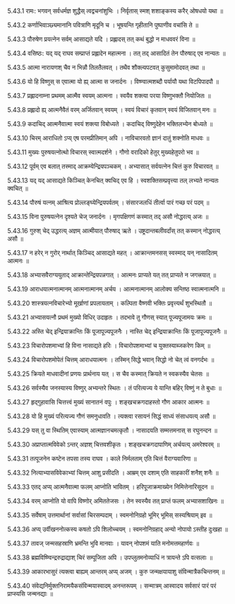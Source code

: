 5.43.1
रामः:
भगवन् सर्वधर्मज्ञ शुद्धैस् त्वद्वचनांशुभिः ।
निर्वृतास् स्मश् शशाङ्कस्य करैर् ओषधयो यथा ॥


5.43.2
कर्णाभिवाञ्छ्यमानानि पवित्राणि मृदूनि च ।
भूषयन्ति गृहीतानि पुष्पाणीव वचांसि ते ॥


5.43.3
पौरुषेण प्रयत्नेन सर्वम् आसाद्यते यदि ।
प्रह्लादस् तत् कथं बुद्धो न माधववरं विना ॥


5.43.4
वसिष्ठः:
यद् यद् राघव सम्प्राप्तं प्रह्लादेन महात्मना ।
तत् तद् आसादितं तेन पौरुषाद् एव नान्यतः ॥


5.43.5
आत्मा नारायणश् चैव न भिन्नौ तिलतैलवत् ।
तथैव शौक्ल्यपटवत् कुसुमामोदवत् तथा ॥


5.43.6
यो हि विष्णुस् स एवात्मा यो ह्य् आत्मा स जनार्दनः ।
विष्ण्वात्मशब्दौ पर्यायौ यथा विटपिपादपौ ॥


5.43.7
प्रह्लादनाम्ना प्रथमम् आत्मैव स्वयम् आत्मना ।
स्वयैव शक्त्या परया विष्णुभक्तौ नियोजितः ॥


5.43.8
प्रह्लादो ह्य् आत्मनैवैतं वरम् अर्जितवान् स्वयम् ।
स्वयं विचारं कृतवान् स्वयं विजितवान् मनः ॥


5.43.9
कदाचिद् आत्मनैवात्मा स्वयं शक्त्या विबोध्यते ।
कदाचिद् विष्णुदेहेन भक्तिलभ्येन बोध्यते ॥


5.43.10
चिरम् आराधितो ऽप्य् एष परमप्रीतिमान् अपि ।
नाविचारवतो ज्ञानं दातुं शक्नोति माधवः ॥


5.43.11
मुख्यः पुरुषयत्नोत्थो विचारस् स्वात्मदर्शने ।
गौणो वरादिको हेतुर् मुख्यहेतुपरो भव ॥


5.43.12
पूर्वम् एव बलात् तस्माद् आक्रम्येन्द्रियपञ्चकम् ।
अभ्यासात् सर्वयत्नेन चित्तं कुरु विचारवत् ॥


5.43.13
यद् यद् आसाद्यते किञ्चित् केनचित् क्वचिद् एव हि ।
स्वशक्तिसम्प्रवृत्त्या तल् लभ्यते नान्यतः क्वचित् ॥


5.43.14
पौरुषं यत्नम् आश्रित्य प्रोल्लङ्घ्येन्द्रियपर्वतम् ।
संसारजलधिं तीर्त्वा पारं गच्छ परं पदम् ॥


5.43.15
विना पुरुषयत्नेन दृश्यते चेज् जनार्दनः ।
मृगपक्षिगणं कस्मात् तद् असौ नोद्धरत्य् अजः ॥


5.43.16
गुरुश् चेद् उद्धरत्य् अज्ञम् आत्मीयात् पौरुषाद् ऋते ।
उष्ट्रदान्तबलीवर्दांस् तत् कस्मान् नोद्धरत्य् असौ ॥


5.43.17
न हरेर् न गुरोर् नार्थात् किञ्चिद् आसाद्यते महत् ।
आक्रान्तमनसस् स्वस्माद् यन् नासादितम् आत्मनः ॥


5.43.18
अभ्यासवैराग्ययुताद् आक्रान्तेन्द्रियपन्नगात् ।
आत्मनः प्राप्यते यत् तत् प्राप्यते न जगत्त्रयात् ॥


5.43.19
आराधयात्मनात्मानम् आत्मनात्मानम् अर्चय ।
आत्मनात्मानम् आलोक्य सन्तिष्ठ स्वात्मनात्मनि ॥


5.43.20
शास्त्रयत्नविचारेभ्यो मूर्खाणां प्रपलायताम् ।
कल्पिता वैष्णवी भक्तिः प्रवृत्त्यर्थं शुभस्थितौ ॥


5.43.21
अभ्यासयत्नौ प्रथमं मुख्यो विधिर् उदाहृतः ।
तदभावे तु गौणस् स्यात् पूज्यपूजामयः क्रमः ॥


5.43.22
अस्ति चेद् इन्द्रियाक्रान्तिः किं पूजापूज्यपूजनैः ।
नास्ति चेद् इन्द्रियाक्रान्तिः किं पूजापूज्यपूजनैः ॥


5.43.23
विचारोपशमाभ्यां हि विना नासाद्यते हरिः ।
विचारोपशमाभ्यां च युक्तस्याब्जकरेण किम् ॥


5.43.24
विचारोपशमोपेतं चित्तम् आराधयात्मनः ।
तस्मिन् सिद्धे भवान् सिद्धो नो चेत् त्वं वनगर्दभः ॥


5.43.25
क्रियते माधवादीनां प्रणयः प्रार्थनाय यत् ।
स चैव कस्मात् क्रियते न स्वकस्यैव चेतसः ॥


5.43.26
सर्वस्यैव जनस्यास्य विष्णुर् अभ्यन्तरे स्थितः ।
तं परित्यज्य ये यान्ति बहिर् विष्णुं न ते बुधाः ॥


5.43.27
हृद्गुहावासि चित्तत्त्वं मुख्यं सानातनं वपुः ।
शङ्खचक्रगदाहस्तो गौण आकार आत्मनः ॥


5.43.28
यो हि मुख्यं परित्यज्य गौणं समनुधावति ।
त्यक्त्वा रसायनं सिद्धं साध्यं संसाधयत्य् असौ ॥


5.43.29
यस् तु वा स्थितिम् एवास्याम् आत्मज्ञानचमत्कृतौ ।
नासादयति सम्मत्तमनास् स रघुनन्दन ॥


5.43.30
अप्राप्तात्मविवेको ऽन्तर् अज्ञश् चित्तवशीकृतः ।
शङ्खचक्रगदापाणिम् अर्चयत्य् अमरेश्वरम् ॥


5.43.31
तत्पूजनेन कष्टेन तपसा तस्य राघव ।
काले निर्मलताम् एति चित्तं वैराग्यवारिणा ॥


5.43.32
नित्याभ्यासविवेकाभ्यां चित्तम् आशु प्रसीदति ।
आम्रम् एव दशाम् एति साहकारीं शनैश् शनैः ॥


5.43.33
एतद् अप्य् आत्मनैवात्मा फलम् आप्नोति भावितम् ।
हरिपूजाक्रमाख्येन निमित्तेनारिसूदन ॥


5.43.34
वरम् आप्नोति यो वापि विष्णोर् अमिततेजसः ।
तेन स्वस्यैव तत् प्राप्तं फलम् अभ्यासशाखिनः ॥


5.43.35
सर्वेषाम् उत्तमार्थानां सर्वासां चिरसम्पदाम् ।
स्वमनोनिग्रहो भूमिर् भूमिस् सस्यश्रियाम् इव ॥


5.43.36
अप्य् उर्वीखननोत्कस्य कषतो ऽपि शिलोच्चयम् ।
स्वमनोनिग्रहाद् अन्यो नोपायो ऽस्तीह दुःखहा ॥


5.43.37
तावज् जन्मसहस्राणि भ्रमन्ति भुवि मानवाः ।
यावन् नोपशमं याति मनोमत्तमहार्णवः ॥


5.43.38
ब्रह्मविष्ण्विन्द्ररुद्राद्याश् चिरं सम्पूजिता अपि ।
उपप्लुतमनोव्याधिं न त्रायन्ते ऽपि वत्सलाः ॥


5.43.39
आकारभासुरं त्यक्त्वा बाह्यम् आन्तरम् अप्य् अजम् ।
कुरु जन्मक्षयायाशु संविन्मात्रैकचिन्तनम् ॥


5.43.40
संवेद्यनिर्मुक्तनिरामयैकसंविन्मयास्वादम् अनन्तरूपम् ।
सन्मात्रम् आस्वादय सर्वसारं पारं परं प्राप्स्यसि जन्मनद्याः ॥

